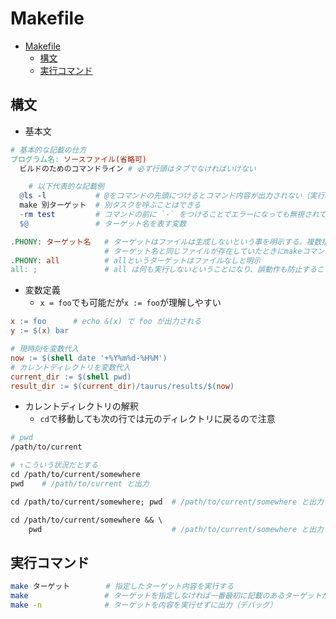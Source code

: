# Makefile

- [Makefile](#makefile)
  - [構文](#構文)
  - [実行コマンド](#実行コマンド)

## 構文

- 基本文

```Makefile
# 基本的な記載の仕方
プログラム名: ソースファイル(省略可)
  ビルドのためのコマンドライン # 必ず行頭はタブでなければいけない

    # 以下代表的な記載例
  @ls -l           # @をコマンドの先頭につけるとコマンド内容が出力されない（実行結果は出力される）
  make 別ターゲット  # 別タスクを呼ぶことはできる
  -rm test         # コマンドの前に `-` をつけることでエラーになっても無視されて次に移る
  $@               # ターゲット名を表す変数

.PHONY: ターゲット名   # ターゲットはファイルは生成しないという事を明示する。複数指定可。
                     # ターゲット名と同じファイルが存在していたときにmakeコマンドが実行されなくなるため。
.PHONY: all          # allというターゲットはファイルなしと明示
all: ;               # all は何も実行しないということになり、誤動作も防止することができる
```

- 変数定義
  - `x = foo`でも可能だが`x := foo`が理解しやすい

```Makefile
x := foo      # echo &(x) で foo が出力される
y := $(x) bar

# 現時刻を変数代入
now := $(shell date '+%Y%m%d-%H%M')
# カレントディレクトリを変数代入
current_dir := $(shell pwd)
result_dir := $(current_dir)/taurus/results/$(now)
```

- カレントディレクトリの解釈
  - `cd`で移動しても次の行では元のディレクトリに戻るので注意

```Makefile
# pwd
/path/to/current

# ↑こういう状況だとする
cd /path/to/current/somewhere
pwd    # /path/to/current と出力

cd /path/to/current/somewhere; pwd  # /path/to/current/somewhere と出力

cd /path/to/current/somewhere && \
    pwd                             # /path/to/current/somewhere と出力
```

## 実行コマンド

```sh
make ターゲット        # 指定したターゲット内容を実行する
make                 # ターゲットを指定しなければ一番最初に記載のあるターゲットが自動で実行される
make -n              # ターゲットを内容を実行せずに出力（デバッグ）
```
